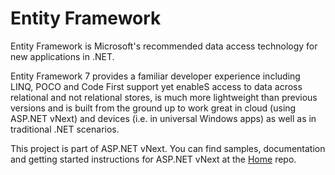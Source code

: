 Entity Framework
===
Entity Framework is Microsoft's recommended data access technology for new applications in .NET. 

Entity Framework 7 provides a familiar developer experience including LINQ, POCO and Code First support yet enableS access to data across relational and not relational stores, is much more lightweight than previous versions and is built from the ground up to work great in cloud (using ASP.NET vNext) and devices (i.e. in universal Windows apps) as well as in traditional .NET scenarios. 

This project is part of ASP.NET vNext. You can find samples, documentation and getting started instructions for ASP.NET vNext at the [Home](https://github.com/aspnet/home) repo.

